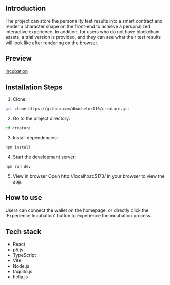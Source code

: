 ## Introduction
The project can store the personality test results into a smart contract and render a character shape on the front-end to achieve a personalized interactive experience. In addition, for users who do not have blockchain assets, a trial version is provided, and they can see what their test results will look like after rendering on the browser.

## Preview
[Incubation](https://dbachelor110.github.io/creature)

## Installation Steps
1. Clone:
  ```sh
  git clone https://github.com/dbachelor110/creature.git
  ```
2. Go to the project directory:
  ```sh
  cd creature
  ```
3. Install dependencies:
  ```sh
  npm install
  ```
4. Start the development server:
  ```sh
  npm run dev
  ```
5. View in browser
  Open http://localhost:5173/ in your browser to view the app.
   
## How to use
Users can connect the wallet on the homepage, or directly click the 'Experience Incubation' button to experience the incubation process.

## Tech stack
- React
- p5.js
- TypeScript
- Vite
- Node.js
- taquito.js
- helia.js